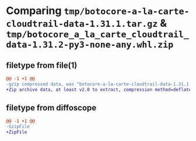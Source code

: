 # Comparing `tmp/botocore-a-la-carte-cloudtrail-data-1.31.1.tar.gz` & `tmp/botocore_a_la_carte_cloudtrail_data-1.31.2-py3-none-any.whl.zip`

## filetype from file(1)

```diff
@@ -1 +1 @@
-gzip compressed data, was "botocore-a-la-carte-cloudtrail-data-1.31.1.tar", last modified: Sat Jul  8 01:42:06 2023, max compression
+Zip archive data, at least v2.0 to extract, compression method=deflate
```

## filetype from diffoscope

```diff
@@ -1 +1 @@
-GzipFile
+ZipFile
```

